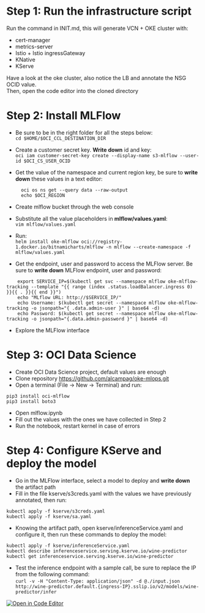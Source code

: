 # Step 1: Run the infrastructure script
Run the command in INIT.md, this will generate VCN + OKE cluster with:
* cert-manager
* metrics-server
* Istio + Istio ingressGateway
* KNative
* KServe

Have a look at the oke cluster, also notice the LB and annotate the NSG OCID value.  
Then, open the code editor into the cloned directory

# Step 2: Install MLFlow

* Be sure to be in the right folder for all the steps below:  
`cd $HOME/$OCI_CCL_DESTINATION_DIR`
* Create a customer secret key. **Write down** id and key:  
  `oci iam customer-secret-key create --display-name s3-mlflow --user-id $OCI_CS_USER_OCID`

* Get the value of the namespace and current region key, be sure to **write down** these values in a text editor:
  ```
    oci os ns get --query data --raw-output
    echo $OCI_REGION
  ```
* Create mlflow bucket through the web console
* Substitute all the value placeholders in **mlflow/values.yaml**:  
  `vim mlflow/values.yaml`
* Run:  
``` helm install oke-mlflow oci://registry-1.docker.io/bitnamicharts/mlflow -n mlflow --create-namespace -f mlflow/values.yaml ```
* Get the endpoint, user and password to access the MLFlow server. Be sure to **write down** MLFlow endpoint, user and password:  
```
    export SERVICE_IP=$(kubectl get svc --namespace mlflow oke-mlflow-tracking --template "{{ range (index .status.loadBalancer.ingress 0) }}{{ . }}{{ end }}")
    echo "MLflow URL: http://$SERVICE_IP/"
    echo Username: $(kubectl get secret --namespace mlflow oke-mlflow-tracking -o jsonpath="{ .data.admin-user }" | base64 -d)
    echo Password: $(kubectl get secret --namespace mlflow oke-mlflow-tracking -o jsonpath="{.data.admin-password }" | base64 -d)
```
* Explore the MLFlow interface

# Step 3: OCI Data Science

* Create OCI Data Science project, default values are enough
* Clone repository https://github.com/alcampag/oke-mlops.git
* Open a terminal (File -> New -> Terminal) and run:  
```
pip3 install oci-mlflow
pip3 install boto3
```
* Open mlflow.ipynb
* Fill out the values with the ones we have collected in Step 2
* Run the notebook, restart kernel in case of errors

# Step 4: Configure KServe and deploy the model

* Go in the MLFlow interface, select a model to deploy and **write down** the artifact path
* Fill in the file kserve/s3creds.yaml with the values we have previously annotated, then run:  
```
kubectl apply -f kserve/s3creds.yaml
kubectl apply -f kserve/sa.yaml
```
* Knowing the artifact path, open kserve/inferenceService.yaml and configure it, then run these commands to deploy the model:
```
kubectl apply -f kserve/inferenceService.yaml
kubectl describe inferenceservice.serving.kserve.io/wine-predictor
kubectl get inferenceservice.serving.kserve.io/wine-predictor
```
* Test the inference endpoint with a sample call, be sure to replace the IP from the following command:  
``` curl -v -H "Content-Type: application/json" -d @./input.json http://wine-predictor.default.{ingress-IP}.sslip.io/v2/models/wine-predictor/infer ```


[![Open in Code Editor](https://raw.githubusercontent.com/oracle-devrel/oci-code-editor-samples/main/images/open-in-code-editor.png)](https://cloud.oracle.com/?region=home&cs_repo_url=https://github.com/alcampag/oke-mlops.git&cs_branch=main&cs_readme_path=INIT.md&cs_open_ce=false)

